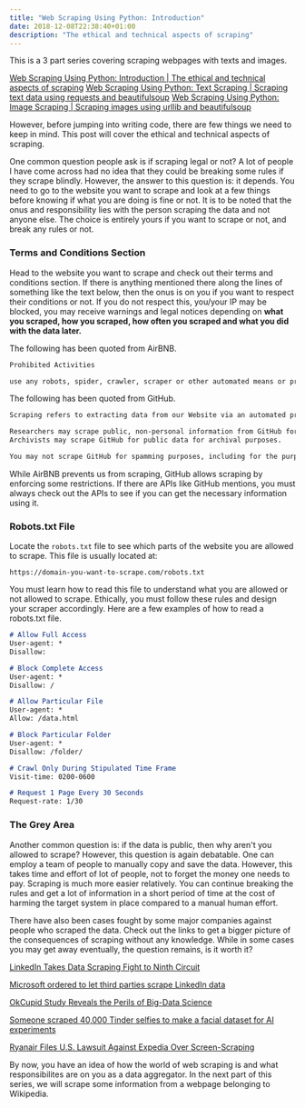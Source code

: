 ```yaml
---
title: "Web Scraping Using Python: Introduction"
date: 2018-12-08T22:38:40+01:00
description: "The ethical and technical aspects of scraping"
---
```


This is a 3 part series covering scraping webpages with texts and images.

[Web Scraping Using Python: Introduction | The ethical and technical aspects of scraping](https://ankuroh.com/programming/web-scraping-using-python-introduction/)
[Web Scraping Using Python: Text Scraping | Scraping text data using requests and beautifulsoup](https://ankuroh.com/programming/web-scraping-using-python-text-scraping/)
[Web Scraping Using Python: Image Scraping | Scraping images using urllib and beautifulsoup](https://ankuroh.com/programming/web-scraping-using-python-image-scraping/)

However, before jumping into writing code, there are few things we need to keep in mind. This post will cover the ethical and technical aspects of scraping.

One common question people ask is if scraping legal or not? A lot of people I have come across had no idea that they could be breaking some rules if they scrape blindly. However, the answer to this question is: it depends. You need to go to the website you want to scrape and look at a few things before knowing if what you are doing is fine or not. It is to be noted that the onus and responsibility lies with the person scraping the data and not anyone else. The choice is entirely yours if you want to scrape or not, and break any rules or not.

### Terms and Conditions Section

Head to the website you want to scrape and check out their terms and conditions section. If there is anything mentioned there along the lines of something like the text below, then the onus is on you if you want to respect their conditions or not. If you do not respect this, you/your IP may be blocked, you may receive warnings and legal notices depending on __what you scraped, how you scraped, how often you scraped and what you did with the data later.__

The following has been quoted from AirBNB.
```Markdown
Prohibited Activities

use any robots, spider, crawler, scraper or other automated means or processes to access, collect data or other content from or otherwise interact with for any purpose;
```

The following has been quoted from GitHub.
```Markdown
Scraping refers to extracting data from our Website via an automated process, such as a bot or webcrawler. It does not refer to the collection of information through GitHub's API. Please see Section H for our API Terms. You may scrape the website for the following reasons:

Researchers may scrape public, non-personal information from GitHub for research purposes, only if any publications resulting from that research are open access.
Archivists may scrape GitHub for public data for archival purposes.

You may not scrape GitHub for spamming purposes, including for the purposes of selling GitHub users' personal information, such as to recruiters, headhunters, and job boards.
```

While AirBNB prevents us from scraping, GitHub allows scraping by enforcing some restrictions. If there are APIs like GitHub mentions, you must always check out the APIs to see if you can get the necessary information using it.

### Robots.txt File

Locate the `robots.txt` file to see which parts of the website you are allowed to scrape. This file is usually located at:

`https://domain-you-want-to-scrape.com/robots.txt`

You must learn how to read this file to understand what you are allowed or not allowed to scrape. Ethically, you must follow these rules and design your scraper accordingly. Here are a few examples of how to read a robots.txt file.

```Markdown
# Allow Full Access
User-agent: *
Disallow:

# Block Complete Access
User-agent: *
Disallow: /

# Allow Particular File
User-agent: *
Allow: /data.html

# Block Particular Folder
User-agent: *
Disallow: /folder/

# Crawl Only During Stipulated Time Frame
Visit-time: 0200-0600

# Request 1 Page Every 30 Seconds
Request-rate: 1/30
```

### The Grey Area

Another common question is: if the data is public, then why aren't you allowed to scrape? However, this question is again debatable. One can employ a team of people to manually copy and save the data. However, this takes time and effort of lot of people, not to forget the money one needs to pay. Scraping is much more easier relatively. You can continue breaking the rules and get a lot of information in a short period of time at the cost of harming the target system in place compared to a manual human effort.

There have also been cases fought by some major companies against people who scraped the data. Check out the links to get a bigger picture of the consequences of scraping without any knowledge. While in some cases you may get away eventually, the question remains, is it worth it?

[LinkedIn Takes Data Scraping Fight to Ninth Circuit](https://www.courthousenews.com/linkedin-takes-data-scraping-fight-to-ninth-circuit/)

[Microsoft ordered to let third parties scrape LinkedIn data](https://www.theverge.com/2017/8/15/16148250/microsoft-linkedin-third-party-data-access-judge-ruling)

[OkCupid Study Reveals the Perils of Big-Data Science](https://www.wired.com/2016/05/okcupid-study-reveals-perils-big-data-science/)

[Someone scraped 40,000 Tinder selfies to make a facial dataset for AI experiments](https://techcrunch.com/2017/04/28/someone-scraped-40000-tinder-selfies-to-make-a-facial-dataset-for-ai-experiments/)

[Ryanair Files U.S. Lawsuit Against Expedia Over Screen-Scraping](https://skift.com/2018/02/25/ryanair-files-u-s-lawsuit-against-expedia-over-screen-scraping/)

By now, you have an idea of how the world of web scraping is and what responsibilites are on you as a data aggregator. In the next part of this series, we will scrape some information from a webpage belonging to Wikipedia.